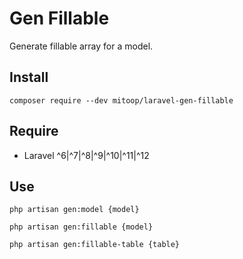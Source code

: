 # Gen Fillable
Generate fillable array for a model.

## Install
```shell
composer require --dev mitoop/laravel-gen-fillable
```

## Require
- Laravel ^6|^7|^8|^9|^10|^11|^12

## Use
`php artisan gen:model {model}`

`php artisan gen:fillable {model}`

`php artisan gen:fillable-table {table}`

